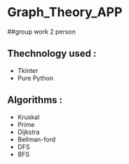 # Graph_Theory_APP
##group work 2 person
## Thechnology used :

- Tkinter
- Pure Python

## Algorithms :


- Kruskal
- Prime
- Dijkstra
- Bellman-ford
- DFS
- BFS
